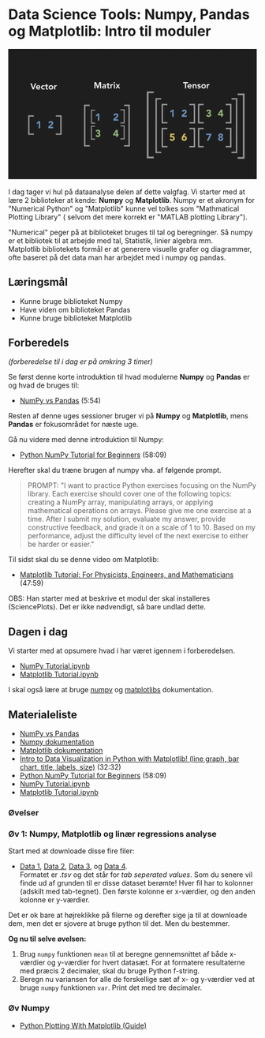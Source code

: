 # Data Science Tools: Numpy, Pandas og Matplotlib: Intro til moduler
![](../assests/vector_matrix_tensor.png)

I dag tager vi hul på dataanalyse delen af dette valgfag. Vi starter med at lære 2 biblioteker at kende: **Numpy** og **Matplotlib**. Numpy er et akronym for "Numerical Python" og "Matplotlib" kunne vel tolkes som "Mathmatical Plotting Library" ( selvom det mere korrekt er "MATLAB plotting Library").

"Numerical" peger på at biblioteket bruges til tal og beregninger. Så numpy er et bibliotek til at arbejde med tal, Statistik, linier algebra mm.    
Matplotlib bibliotekets formål er at generere visuelle grafer og diagrammer, ofte baseret på det data man har arbejdet med i numpy og pandas.

## Læringsmål
* Kunne bruge biblioteket Numpy
* Have viden om biblioteket Pandas
* Kunne bruge biblioteket Matplotlib

## Forberedels
_(forberedelse til i dag er på omkring 3 timer)_    

Se først denne korte introduktion til hvad modulerne **Numpy** og **Pandas** er og hvad de bruges til:

* [NumPy vs Pandas](https://www.youtube.com/watch?v=KHoEbRH46Zk) (5:54)

Resten af denne uges sessioner bruger vi på **Numpy** og **Matplotlib**, mens **Pandas** er fokusområdet for næste uge. 

Gå nu videre med denne introduktion til Numpy:
* [Python NumPy Tutorial for Beginners](https://www.youtube.com/watch?v=QUT1VHiLmmI) (58:09)

Herefter skal du træne brugen af numpy vha. af følgende prompt.

> PROMPT: "I want to practice Python exercises focusing on the NumPy library. Each exercise should cover one of the following topics: creating a NumPy array, manipulating arrays, or applying mathematical operations on arrays.
> Please give me one exercise at a time. After I submit my solution, evaluate my answer, provide constructive feedback, and grade it on a scale of 1 to 10. Based on my performance, adjust the difficulty level of the next exercise to either be harder or easier."

Til sidst skal du se denne video om Matplotlib:

* [Matplotlib Tutorial: For Physicists, Engineers, and Mathematicians](https://www.youtube.com/watch?v=cTJBJH8hacc&list=PLkdGijFCNuVnGxo-1fSNcdHh5gZc17oRM) (47:59)

OBS: Han starter  med at beskrive et modul der skal installeres (SciencePlots). Det er ikke nødvendigt, så bare undlad dette. 


<!--
* [Intro to Data Visualization in Python with Matplotlib! (line graph, bar chart, title, labels, size)](https://www.youtube.com/watch?v=DAQNHzOcO5A) (32:32)
-->


## Dagen i dag


Vi starter med at opsumere hvad i har været igennem i forberedelsen. 

* [NumPy Tutorial.ipynb](https://github.com/KeithGalli/NumPy/blob/master/NumPy%20Tutorial.ipynb)
* [Matplotlib Tutorial.ipynb](https://github.com/KeithGalli/matplotlib_tutorial/blob/master/Matplotlib%20Tutorial.ipynb)

I skal også lære at bruge [numpy](https://numpy.org/doc/stable/user/absolute_beginners.html) og [matplotlibs](https://matplotlib.org/stable/) dokumentation.

## Materialeliste
* [NumPy vs Pandas](https://www.youtube.com/watch?v=KHoEbRH46Zk)
* [Numpy dokumentation](https://numpy.org/doc/stable/user/absolute_beginners.html)
* [Matplotlib dokumentation](https://matplotlib.org/stable/)
* [Intro to Data Visualization in Python with Matplotlib! (line graph, bar chart, title, labels, size)](https://www.youtube.com/watch?v=DAQNHzOcO5A) (32:32)
* [Python NumPy Tutorial for Beginners](https://www.youtube.com/watch?v=QUT1VHiLmmI) (58:09)
* [NumPy Tutorial.ipynb](https://github.com/KeithGalli/NumPy/blob/master/NumPy%20Tutorial.ipynb)
* [Matplotlib Tutorial.ipynb](https://github.com/KeithGalli/matplotlib_tutorial/blob/master/Matplotlib%20Tutorial.ipynb)

<!-- 
* [NumPy Tutorial: Your First Steps Into Data Science in Python](https://realpython.com/numpy-tutorial/#hello-numpy-curving-test-grades-tutorial)
-->

### Øvelser

### Øv 1: Numpy, Matplotlib og linær regressions analyse
Start med at downloade disse fire filer:
* [Data 1](../assests/data1.tsv), [Data 2](../assests/data2.tsv), [Data 3](../assests/data3.tsv), og [Data 4](../assests/data4.tsv).    
Formatet er _.tsv_ og det står for _tab seperated values_. Som du senere vil finde ud af grunden til er disse dataset berømte! Hver fil har to kolonner (adskilt med tab-tegnet). Den første kolonne er x-værdier, og den anden kolonne er y-værdier.    

Det er ok bare at højreklikke på filerne og derefter sige ja til at downloade dem, men det er sjovere at bruge python til det. Men du bestemmer.     

**Og nu til selve øvelsen:**    

1. Brug `numpy` funktionen `mean` til at beregne gennemsnittet af både x-værdier og y-værdier for hvert datasæt. For at formatere resultaterne med præcis 2 decimaler, skal du bruge Python f-string.
2. Beregn nu variansen for alle de forskellige sæt af x- og y-værdier ved at bruge `numpy` funktionen `var`. Print det med tre decimaler.


### Øv Numpy

* [Python Plotting With Matplotlib (Guide)
](https://realpython.com/python-matplotlib-guide/)
